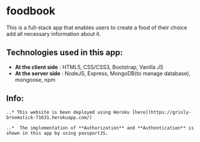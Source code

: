 # foodbook

This is a full-stack app that enables users to create a food of their choice add all necessary information about it. 

## Technologies used in this app:
-  **At the client side** : HTML5, CSS/CSS3, Bootstrap, Vanilla JS
-  **At the server side** : NodeJS,  Express, MongoDB(to manage database), mongoose, npm

## Info:

	..* This website is been deployed using Heroku [here](https://grisly-broomstick-71631.herokuapp.com/)

	..*  The implementation of **Authorization** and **Authentication** is shown in this app by using passportJS. 
